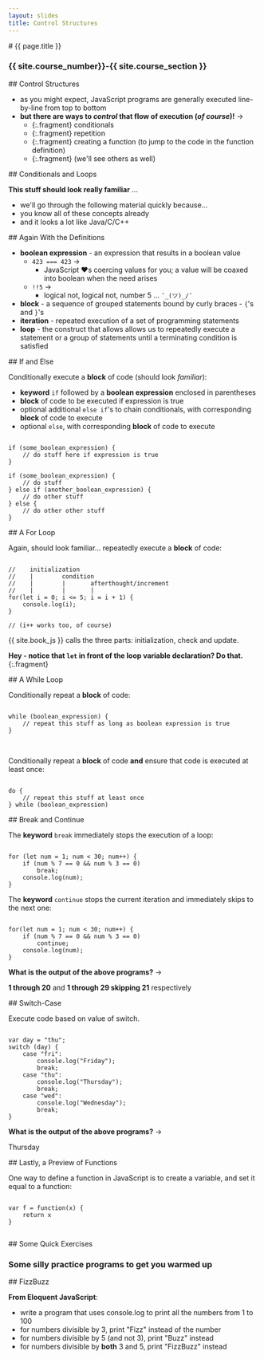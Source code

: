 ```yaml
---
layout: slides
title: Control Structures
---
```


<section markdown="block" class="intro-slide">
# {{ page.title }}

### {{ site.course_number}}-{{ site.course_section }}

</section>



<section markdown="block">
## Control Structures

* as you might expect, JavaScript programs are generally executed line-by-line from top to bottom
* __but there are ways to _control_ that flow of execution (_of course_)!__ &rarr;
	* {:.fragment} conditionals
	* {:.fragment} repetition
	* {:.fragment} creating a function (to jump to the code in the function definition)
	* {:.fragment} (we'll see others as well)


</section>

<section markdown="block">
## Conditionals and Loops

__This stuff should look really familiar__ ...

* we'll go through the following material quickly because...
* you know all of these concepts already
* and it looks a lot like Java/C/C++
</section>

<section markdown="block">
## Again With the Definitions

* __boolean expression__ - an expression that results in a boolean value
	* <code>423 === 423</code> &rarr;
		* JavaScript &#10084;s coercing values for you; a value will be coaxed into boolean when the need arises
	* <code>!!5</code> &rarr;
		* logical not, logical not, number 5 ... <code>¯\_(ツ)_/¯</code>
* __block__ - a sequence of grouped statements bound by curly braces - <code>{</code>'s and <code>}</code>'s
* __iteration__ - repeated execution of a set of programming statements
* __loop__ - the construct that allows allows us to repeatedly execute a statement or a group of statements until a terminating condition is satisfied
</section>

<section markdown="block">
## If and Else

Conditionally execute a __block__ of code (should look _familiar_):

* __keyword__ <code>if</code> followed by a __boolean expression__ enclosed in parentheses
* __block__ of code to be executed if expression is true
* optional additional <code>else if</code>'s to chain conditionals, with corresponding __block__ of code to execute
* optional <code>else</code>, with corresponding __block__ of code to execute

<pre><code data-trim contenteditable>
if (some_boolean_expression) {
	// do stuff here if expression is true
}

if (some_boolean_expression) {
	// do stuff 
} else if (another_boolean_expression) {
	// do other stuff
} else {
	// do other other stuff
}
</code></pre>

</section>

<section markdown="block">
## A For Loop


Again, should look familiar... repeatedly execute a __block__ of code:

<pre><code data-trim contenteditable>
//    initialization
//    |        condition
//    |        |       afterthought/increment
//    |        |       |
for(let i = 0; i <= 5; i = i + 1) {
	console.log(i);
}

// (i++ works too, of course)
</code></pre>

{{ site.book_js }} calls the three parts: initialization, check and update.

__Hey - notice that <code>let</code> in front of the loop variable declaration?  Do that.__
{:.fragment}
</section>


<section markdown="block">
## A While Loop

Conditionally repeat a __block__ of code:
<pre><code data-trim contenteditable>
while (boolean_expression) {
	// repeat this stuff as long as boolean expression is true
}
</code></pre>
<br>

Conditionally repeat a __block__ of code __and__ ensure that code is executed at least once:
<pre><code data-trim contenteditable>
do {
	// repeat this stuff at least once
} while (boolean_expression)
</code></pre>
</section>

<section markdown="block">
## Break and Continue

The __keyword__ <code>break</code> immediately stops the execution of a loop:

<pre><code data-trim contenteditable>
for (let num = 1; num < 30; num++) { 
	if (num % 7 == 0 && num % 3 == 0)
		break; 
	console.log(num);
}
</code></pre>

The __keyword__ <code>continue</code> stops the current iteration and immediately skips to the next one:
<pre><code data-trim contenteditable>
for(let num = 1; num < 30; num++) { 
	if (num % 7 == 0 && num % 3 == 0)
		continue; 
	console.log(num);
}
</code></pre>

__What is the output of the above programs?__ &rarr; 

<span class="fragment">__1 through 20__ and __1 through 29 skipping 21__ respectively</span>
</section>

<section markdown="block">
## Switch-Case

Execute code based on value of switch.

<pre><code data-trim contenteditable>
var day = "thu";
switch (day) { 
	case "fri":
		console.log("Friday");
		break;
	case "thu":
		console.log("Thursday");
		break;
	case "wed":
		console.log("Wednesday");
		break;
}
</code></pre>

__What is the output of the above programs?__ &rarr; 

<span class="fragment">Thursday</span>

</section>

<section markdown="block">
## Lastly, a Preview of Functions

One way to define a function in JavaScript is to create a variable, and set it equal to a function:

<pre><code data-trim contenteditable>
var f = function(x) {
	return x
}

</code></pre>
</section>

<section markdown="block">
## Some Quick Exercises

### Some silly practice programs to get you warmed up
</section>

<section markdown="block">
## FizzBuzz

__From Eloquent JavaScript__:

* write a program that uses console.log to print all the numbers from 1 to 100
* for numbers divisible by 3, print "Fizz" instead of the number
* for numbers divisible by 5 (and not 3), print "Buzz" instead
* for numbers divisible by __both__ 3 and 5, print "FizzBuzz" instead
</section>

<!--
<section markdown="block">
## Max Number

* write a function that takes one parameter, an array - assume that it will only have 0 or more numbers
* the function should return the largest number in the array
</section>
-->

